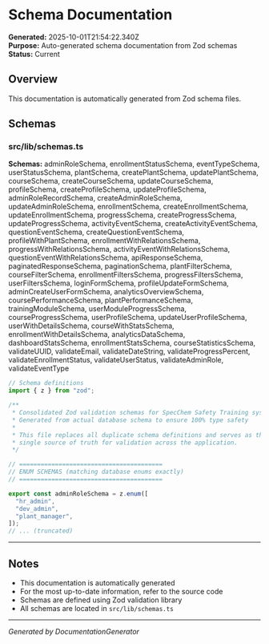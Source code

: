 # Schema Documentation

**Generated:** 2025-10-01T21:54:22.340Z  
**Purpose:** Auto-generated schema documentation from Zod schemas  
**Status:** Current

## Overview

This documentation is automatically generated from Zod schema files.

## Schemas

### src/lib/schemas.ts

**Schemas:** adminRoleSchema, enrollmentStatusSchema, eventTypeSchema, userStatusSchema, plantSchema, createPlantSchema, updatePlantSchema, courseSchema, createCourseSchema, updateCourseSchema, profileSchema, createProfileSchema, updateProfileSchema, adminRoleRecordSchema, createAdminRoleSchema, updateAdminRoleSchema, enrollmentSchema, createEnrollmentSchema, updateEnrollmentSchema, progressSchema, createProgressSchema, updateProgressSchema, activityEventSchema, createActivityEventSchema, questionEventSchema, createQuestionEventSchema, profileWithPlantSchema, enrollmentWithRelationsSchema, progressWithRelationsSchema, activityEventWithRelationsSchema, questionEventWithRelationsSchema, apiResponseSchema, paginatedResponseSchema, paginationSchema, plantFilterSchema, courseFilterSchema, enrollmentFiltersSchema, progressFiltersSchema, userFiltersSchema, loginFormSchema, profileUpdateFormSchema, adminCreateUserFormSchema, analyticsOverviewSchema, coursePerformanceSchema, plantPerformanceSchema, trainingModuleSchema, userModuleProgressSchema, courseProgressSchema, userProfileSchema, updateUserProfileSchema, userWithDetailsSchema, courseWithStatsSchema, enrollmentWithDetailsSchema, analyticsDataSchema, dashboardStatsSchema, enrollmentStatsSchema, courseStatisticsSchema, validateUUID, validateEmail, validateDateString, validateProgressPercent, validateEnrollmentStatus, validateUserStatus, validateAdminRole, validateEventType

```typescript
// Schema definitions
import { z } from "zod";

/**
 * Consolidated Zod validation schemas for SpecChem Safety Training system
 * Generated from actual database schema to ensure 100% type safety
 *
 * This file replaces all duplicate schema definitions and serves as the
 * single source of truth for validation across the application.
 */

// ========================================
// ENUM SCHEMAS (matching database enums exactly)
// ========================================

export const adminRoleSchema = z.enum([
  "hr_admin",
  "dev_admin",
  "plant_manager",
]);
// ... (truncated)
```

---

## Notes

- This documentation is automatically generated
- For the most up-to-date information, refer to the source code
- Schemas are defined using Zod validation library
- All schemas are located in `src/lib/schemas.ts`

---

_Generated by DocumentationGenerator_
